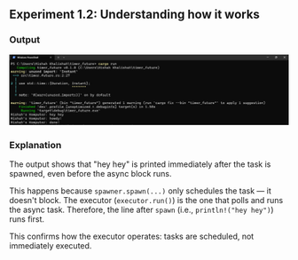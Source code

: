 ## Experiment 1.2: Understanding how it works

### Output
![Hasil Run](screenshots/experiment1_2.png)

### Explanation
The output shows that "hey hey" is printed immediately after the task is spawned,
even before the async block runs.

This happens because `spawner.spawn(...)` only schedules the task — it doesn't block.
The executor (`executor.run()`) is the one that polls and runs the async task.
Therefore, the line after `spawn` (i.e., `println!("hey hey")`) runs first.

This confirms how the executor operates: tasks are scheduled, not immediately executed.
